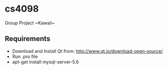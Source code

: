 # cs4098
Group Project ~Kawaii~

## Requirements
* Download and Install Qt from: http://www.qt.io/download-open-source/
* Run .pro file
* apt-get install mysql-server-5.6